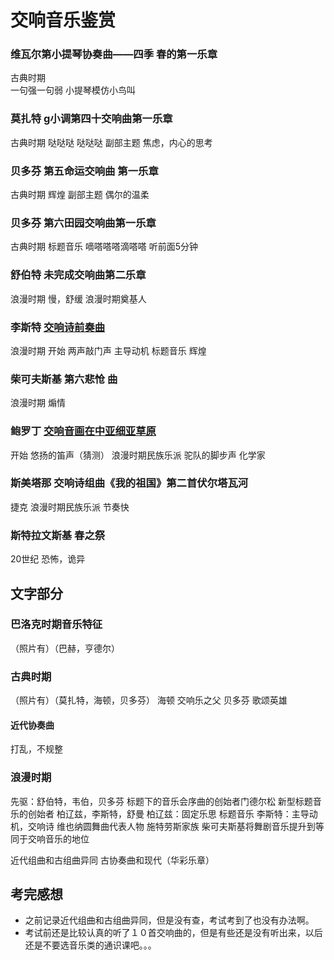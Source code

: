 # 交响音乐鉴赏

### 维瓦尔第小提琴协奏曲——四季 春的第一乐章
古典时期	
一句强一句弱	小提琴模仿小鸟叫

### 莫扎特 g小调第四十交响曲第一乐章  
古典时期	哒哒哒 哒哒哒
副部主题	焦虑，内心的思考

### 贝多芬 第五命运交响曲 第一乐章
古典时期  	辉煌
副部主题	偶尔的温柔

### 贝多芬 	第六田园交响曲第一乐章
古典时期	标题音乐
嘀嗒嗒嗒滴嗒嗒	听前面5分钟

### 舒伯特 未完成交响曲第二乐章        
浪漫时期	慢，舒缓
浪漫时期奠基人

### 李斯特	[交响诗前奏曲](https://www.youtube.com/watch?v=5j5zY-h7gOg)            
浪漫时期	开始	两声敲门声 
主导动机 标题音乐	辉煌

### 柴可夫斯基 第六悲怆	曲
浪漫时期	煽情

### 鲍罗丁 [交响音画在中亚细亚草原](https://www.youtube.com/watch?v=yR9_dm0xyrU)
开始	悠扬的笛声（猜测）
浪漫时期民族乐派
驼队的脚步声	 化学家

### 斯美塔那 交响诗组曲《我的祖国》第二首伏尔塔瓦河
捷克	浪漫时期民族乐派	节奏快

### 斯特拉文斯基 春之祭
20世纪		恐怖，诡异

## 文字部分
### 巴洛克时期音乐特征
（照片有）（巴赫，亨德尔）
### 古典时期 
（照片有）（莫扎特，海顿，贝多芬）
海顿 交响乐之父
贝多芬 歌颂英雄

#### 近代协奏曲
打乱，不规整

### 浪漫时期
先驱：舒伯特，韦伯，贝多芬
标题下的音乐会序曲的创始者门德尔松
新型标题音乐的创始者 柏辽兹，李斯特，舒曼
柏辽兹：固定乐思   标题音乐
李斯特：主导动机，交响诗
维也纳圆舞曲代表人物 施特劳斯家族
柴可夫斯基将舞剧音乐提升到等同于交响音乐的地位

近代组曲和古组曲异同
古协奏曲和现代（华彩乐章）

## 考完感想
* 之前记录近代组曲和古组曲异同，但是没有查，考试考到了也没有办法啊。
* 考试前还是比较认真的听了１０首交响曲的，但是有些还是没有听出来，以后还是不要选音乐类的通识课吧。。。